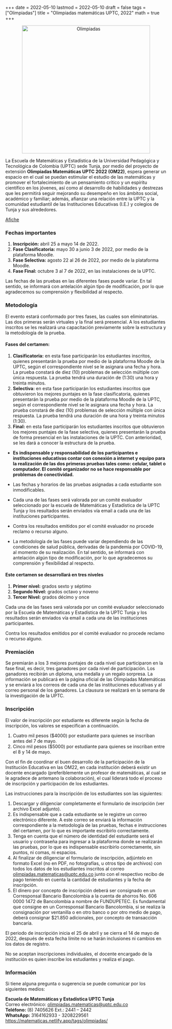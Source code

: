 +++
date      = 2022-05-10
lastmod   = 2022-05-10
draft     = false
tags      = ["Olimpiadas"]
title     = "Olimpiadas matemáticas UPTC, 2022"
math      = true
+++

<center><img src="https://matematicas.netlify.com/img/Olimpiadas.png" alt="Olimpiadas" width="400"/></center>

La Escuela de Matemáticas y Estadística de la Universidad Pedagógica y Tecnológica de Colombia (UPTC) sede Tunja, por medio del proyecto de extensión **Olimpiadas Matemáticas UPTC 2022 (OM22)**, espera generar un espacio en el cual se puedan estimular el estudio de las  matemáticas y promover el fortalecimiento de un pensamiento crítico y un espíritu científico en  los jóvenes, así como al desarrollo de habilidades y destrezas que les permitirá seguir mejorando  su desempeño en los ámbitos social, académico y familiar; además, afianzar una relación entre  la UPTC y la comunidad estudiantil de las Instituciones Educativas (I.E.) y colegios de Tunja y  sus alrededores.


[Afiche](https://matematicas.netlify.com/files/AficheOlimpiadas2022.pdf)


### Fechas importantes

1. **Inscripción:** abril 25 a mayo 14 de 2022. 
2. **Fase Clasificatoria:** mayo 30 a junio 3 de 2022, por medio de la plataforma Moodle.  
3. **Fase Selectiva:** agosto 22 al 26 de 2022, por medio de la plataforma Moodle. 
4. **Fase Final:** octubre 3 al 7 de 2022, en las instalaciones de la UPTC. 


Las fechas de las pruebas en las diferentes fases puede variar. En tal sentido, se informará con  antelación algún tipo de modificación, por lo que agradecemos su comprensión y flexibilidad al  respecto. 


### Metodología

El evento estará conformado por tres fases, las cuales son eliminatorias. Las dos primeras serán virtuales y la final será presencial. A los estudiantes inscritos se les realizará una capacitación  previamente sobre la estructura y la metodología de la prueba.  

#### Fases del certamen: 

1. **Clasificatoria:** en esta fase participarán los estudiantes inscritos, quienes  presentarán la prueba por medio de la plataforma Moodle de la UPTC, según el  correspondiente nivel se le asignara una fecha y hora. La prueba constará de diez (10)  problemas de selección múltiple con única respuesta. La prueba tendrá una duración de  (1:30) una hora y treinta minutos. 
2. **Selectiva:** en esta fase participarán los estudiantes inscritos que obtuvieron los  mejores puntajes en la fase clasificatoria, quienes presentarán la prueba por medio de la  plataforma Moodle de la UPTC, según el correspondiente nivel se le asignara una fecha  y hora. La prueba constará de diez (10) problemas de selección múltiple con única  respuesta. La prueba tendrá una duración de una hora y treinta minutos (1:30). 
3. **Final:** en esta fase participarán los estudiantes inscritos que obtuvieron los mejores  puntajes de la fase selectiva, quienes presentarán la prueba de forma presencial en las  instalaciones de la UPTC. Con anterioridad, se les dará a conocer la estructura de la  prueba. 

*  **Es indispensable y responsabilidad de los participantes e instituciones educativas contar con  conexión a internet y equipo para la realización de las dos primeras pruebas tales como: celular, tablet o computador. El comité organizador no se hace responsable por problemas de  conectividad.**

* Las fechas y horarios de las pruebas asignadas a cada estudiante son inmodificables. 

* Cada una de las fases será valorada por un comité evaluador seleccionado por la escuela de  Matemáticas y Estadística de la UPTC Tunja y los resultados serán enviados vía email a cada  una de las instituciones participantes.  

* Contra los resultados emitidos por el comité evaluador no procede reclamo o recurso alguno. 

* La metodología de las fases puede variar dependiendo de las condiciones de salud pública,  derivadas de la pandemia por COVID-19, al momento de su realización. En tal sentido, se  informará con antelación algún tipo de modificación, por lo que agradecemos su comprensión  y flexibilidad al respecto.


#### Este certamen se desarrollará en tres niveles

1. **Primer nivel:** grados sexto y séptimo
2. **Segundo Nivel:** grados octavo y noveno
3. **Tercer Nivel:** grados décimo y once


Cada una de las fases será valorada por un comité evaluador seleccionado por la Escuela de Matemáticas y Estadística de la UPTC Tunja y los resultados serán enviados vía email a cada una de las instituciones participantes.

Contra los resultados emitidos por el comité evaluador no procede reclamo o recurso alguno.


### Premiación
Se premiarán a los 3 mejores puntajes de cada nivel que participaron en la fase final, es decir,  tres ganadores por cada nivel de participación. Los ganadores recibirán un diploma, una medalla  y un regalo sorpresa. La información se publicará en la página oficial de las Olimpiadas  Matemáticas y se enviará a los correos de cada una de las instituciones educativas y al correo  personal de los ganadores. La clausura se realizará en la semana de la investigación de la UPTC. 


### Inscripción

El valor de inscripción por estudiante es diferente según la fecha de inscripción, los valores se  especifican a continuación. 

1. Cuatro mil pesos ($4000) por estudiante para quienes se inscriban antes del 7 de mayo. 
2. Cinco mil pesos ($5000) por estudiante para quienes se inscriban entre el 8 y 14 de mayo. 


Con el fin de coordinar el buen desarrollo de la participación de la Institución Educativa en las  OM22, en cada institución deberá existir un docente encargado (preferiblemente un profesor de  matemáticas, al cual se le agradece de antemano la colaboración), el cual liderará todo el proceso  de inscripción y participación de los estudiantes. 

Las instrucciones para la inscripción de los estudiantes son las siguientes: 
1. Descargar y diligenciar completamente el formulario de inscripción (ver archivo Excel adjunto).  
2. Es indispensable que a cada estudiante se le registre un correo electrónico diferente. A  este correo se enviará la información correspondiente a la metodología de las pruebas,  fechas e instrucciones del certamen, por lo que es importante escribirlo correctamente. 
3. Tenga en cuenta que el número de identidad del estudiante será el usuario y contraseña  para ingresar a la plataforma donde se realizarán las pruebas, por lo que es indispensable  escribirlo correctamente, sin puntos, ni comas, ni espacios. 
4. Al finalizar de diligenciar el formulario de inscripción, adjúntelo en formato Excel (no  en PDF, no fotografías, u otros tipo de archivos) con todos los datos de los estudiantes  inscritos al correo [olimpiadas.matematicas@uptc.edu.co](mailto:olimpiadas.matematicas@uptc.edu.co) junto con el respectivo recibo de pago teniendo en cuenta la cantidad de estudiantes y la fecha de inscripción. 
5. El dinero por concepto de inscripción deberá ser consignado en un Corresponsal  Bancario Bancolombia a la cuenta de ahorros No. 606 0000 1472 de Bancolombia a  nombre de FUNDUPETEC. Es fundamental que consigne en un Corresponsal  Bancario Bancolombia, si se realiza la consignación por ventanilla o en otro banco o  por otro medio de pago, deberá consignar $21.850 adicionales, por concepto de  transacción bancaría. 

El periodo de inscripción inicia el 25 de abril y se cierra el 14 de mayo de 2022, después de esta  fecha límite no se harán inclusiones ni cambios en los datos de registro.  

No se aceptan inscripciones individuales, el docente encargado de la institución es quien inscribe  los estudiantes y realiza el pago.


### Información

Si tiene alguna pregunta o sugerencia se puede comunicar por los siguientes medios: 

**Escuela de Matemáticas y Estadística UPTC Tunja** <br>
Correo electrónico: [olimpiadas.matematicas@uptc.edu.co](mailto:olimpiadas.matematicas@uptc.edu.co) <br>
**Teléfono:** (8) 7405626 Ext.: 2441 – 2442 <br>
**WhatsApp:** 3164162933 - 3208229561<br>
https://matematicas.netlify.app/tags/olimpiadas/ 
